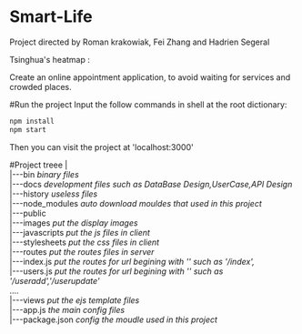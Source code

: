 # Smart-Life

Project directed by Roman krakowiak, Fei Zhang and Hadrien Segeral

Tsinghua's heatmap :

Create an online appointment application, to avoid waiting for services and crowded places.


#Run the project
Input the follow commands in shell at the root dictionary:
```bash
npm install 
npm start
```
Then you can visit the project at 'localhost:3000'

#Project treee
|  
|---bin 			*binary files*  
|---docs			*development files such as DataBase Design,UserCase,API Design*  
|---history			*useless files*  
|---node_modules	*auto download mouldes that used in this project*  
|---public  
  |---images		*put the display images*  
  |---javascripts	*put the js files in client*  
  |---stylesheets	*put the css files in client*  
|---routes			*put the routes files in server*  
  |---index.js		*put the routes for url begining with '' such as '/index',*  
  |---users.js		*put the routes for url begining with '' such as '/useradd','/userupdate'*  
  ....  
|---views 			*put the ejs template files*  
|---app.js			*the main config files*  
|---package.json	*config the moudle used in this project*  